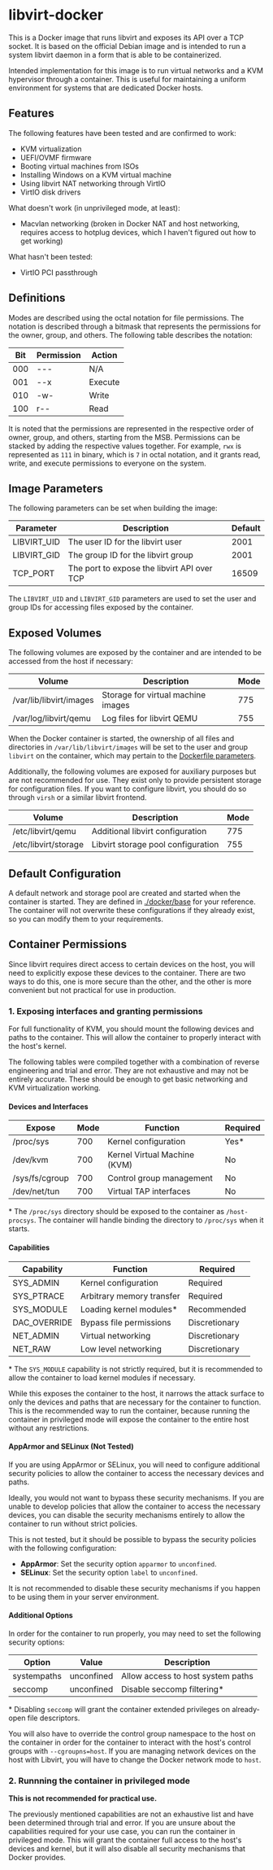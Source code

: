 # libvirt-docker

This is a Docker image that runs libvirt and exposes its API over a TCP socket. It is
based on the official Debian image and is intended to run a system libvirt daemon in a
form that is able to be containerized.

Intended implementation for this image is to run virtual networks and a KVM hypervisor
through a container. This is useful for maintaining a uniform environment for systems that
are dedicated Docker hosts.

## Features

The following features have been tested and are confirmed to work:
- KVM virtualization
- UEFI/OVMF firmware
- Booting virtual machines from ISOs
- Installing Windows on a KVM virtual machine
- Using libvirt NAT networking through VirtIO
- VirtIO disk drivers

What doesn't work (in unprivileged mode, at least):
- Macvlan networking (broken in Docker NAT and host networking, requires access to hotplug
  devices, which I haven't figured out how to get working)

What hasn't been tested:
- VirtIO PCI passthrough

## Definitions

Modes are described using the octal notation for file permissions. The notation is
described through a bitmask that represents the permissions for the owner, group, and
others. The following table describes the notation:

| Bit | Permission | Action  |
|-----|------------|---------|
| 000 | ---        | N/A     |
| 001 | --x        | Execute |
| 010 | -w-        | Write   |
| 100 | r--        | Read    |

It is noted that the permissions are represented in the respective order of owner, group,
and others, starting from the MSB. Permissions can be stacked by adding the respective
values together. For example, `rwx` is represented as `111` in binary, which is `7` in
octal notation, and it grants read, write, and execute permissions to everyone on the
system.

## Image Parameters

The following parameters can be set when building the image:

| Parameter      | Description                                     | Default |
|----------------|-------------------------------------------------|---------|
| LIBVIRT_UID    | The user ID for the libvirt user                | 2001    |
| LIBVIRT_GID    | The group ID for the libvirt group              | 2001    |
| TCP_PORT       | The port to expose the libvirt API over TCP     | 16509   |

The `LIBVIRT_UID` and `LIBVIRT_GID` parameters are used to set the user and group IDs for
accessing files exposed by the container. 

## Exposed Volumes

The following volumes are exposed by the container and are intended to be accessed from
the host if necessary:

| Volume                  | Description                        | Mode |
|-------------------------|------------------------------------| -----|
| /var/lib/libvirt/images | Storage for virtual machine images | 775  |
| /var/log/libvirt/qemu   | Log files for libvirt QEMU         | 755  |

When the Docker container is started, the ownership of all files and directories in
`/var/lib/libvirt/images` will be set to the user and group `libvirt` on the container,
which may pertain to the [Dockerfile parameters](#image-parameters).

Additionally, the following volumes are exposed for auxiliary purposes but are not
recommended for use. They exist only to provide persistent storage for configuration
files. If you want to configure libvirt, you should do so through `virsh` or a similar
libvirt frontend.

| Volume                  | Description                        | Mode |
|-------------------------|------------------------------------| -----|
| /etc/libvirt/qemu       | Additional libvirt configuration   | 775  |
| /etc/libvirt/storage    | Libvirt storage pool configuration | 755  |

## Default Configuration

A default network and storage pool are created and started when the container is started.
They are defined in [./docker/base](./docker/base) for your reference. The container will
not overwrite these configurations if they already exist, so you can modify them to your
requirements.

## Container Permissions

Since libvirt requires direct access to certain devices on the host, you will need to
explicitly expose these devices to the container. There are two ways to do this, one is
more secure than the other, and the other is more convenient but not practical for use
in production.

### 1. Exposing interfaces and granting permissions

For full functionality of KVM, you should mount the following devices and paths to the
container. This will allow the container to properly interact with the host's kernel.

The following tables were compiled together with a combination of reverse engineering and
trial and error. They are not exhaustive and may not be entirely accurate. These should be
enough to get basic networking and KVM virtualization working.

#### Devices and Interfaces

| Expose            | Mode | Function                     | Required |
|-------------------|------|------------------------------|----------|
| /proc/sys         | 700  | Kernel configuration         | Yes*     |
| /dev/kvm          | 700  | Kernel Virtual Machine (KVM) | No       |
| /sys/fs/cgroup    | 700  | Control group management     | No       |
| /dev/net/tun      | 700  | Virtual TAP interfaces       | No       |

\* The `/proc/sys` directory should be exposed to the container as `/host-procsys`. The
container will handle binding the directory to `/proc/sys` when it starts.

#### Capabilities

| Capability   | Function                  | Required       |
|--------------|---------------------------|----------------|
| SYS_ADMIN    | Kernel configuration      | Required       |
| SYS_PTRACE   | Arbitrary memory transfer | Required       |
| SYS_MODULE   | Loading kernel modules*   | Recommended    |
| DAC_OVERRIDE | Bypass file permissions   | Discretionary  |
| NET_ADMIN    | Virtual networking        | Discretionary  |
| NET_RAW      | Low level networking      | Discretionary  |

\* The `SYS_MODULE` capability is not strictly required, but it is recommended to allow
the container to load kernel modules if necessary.

While this exposes the container to the host, it narrows the attack surface to only the
devices and paths that are necessary for the container to function. This is the
recommended way to run the container, because running the container in privileged mode
will expose the container to the entire host without any restrictions.

#### AppArmor and SELinux (Not Tested)

If you are using AppArmor or SELinux, you will need to configure additional security
policies to allow the container to access the necessary devices and paths.

Ideally, you would not want to bypass these security mechanisms. If you are unable to
develop policies that allow the container to access the necessary devices, you can disable
the security mechanisms entirely to allow the container to run without strict policies.

This is not tested, but it should be possible to bypass the security policies with the
following configuration:

- **AppArmor**: Set the security option `apparmor` to `unconfined`.
- **SELinux**: Set the security option `label` to `unconfined`.

It is not recommended to disable these security mechanisms if you happen to be using them
in your server environment.

#### Additional Options

In order for the container to run properly, you may need to set the following security
options:

| Option         | Value      | Description                       |
|----------------|------------|-----------------------------------|
| systempaths    | unconfined | Allow access to host system paths |
| seccomp        | unconfined | Disable seccomp filtering*        |

\* Disabling `seccomp` will grant the container extended privileges on already-open file
descriptors.

You will also have to override the control group namespace to the host on the container
in order for the container to interact with the host's control groups with
`--cgroupns=host`. If you are managing network devices on the host with Libvirt, you will
have to change the Docker network mode to `host`.

### 2. Runnning the container in privileged mode

**This is not recommended for practical use.**

The previously mentioned capabilities are not an exhaustive list and have been determined
through trial and error. If you are unsure about the capabilities required for your use
case, you can run the container in privileged mode. This will grant the container full
access to the host's devices and kernel, but it will also disable all security mechanisms
that Docker provides. 

